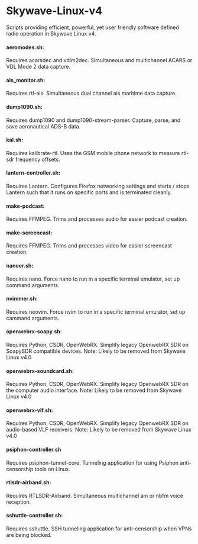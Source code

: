 # Skywave-Linux-v4
Scripts providing efficient, powerful, yet user friendly software defined radio operation in Skywave Linux v4.

#### aeromodes.sh:
Requires acarsdec and vdlm2dec.  Simultaneous and multichannel ACARS or VDL Mode 2 data capture.

#### ais_monitor.sh:
Requires rtl-ais.  Simultaneous dual channel ais maritime data capture.

#### dump1090.sh:
Requires dump1090 and dump1090-stream-parser.  Capture, parse, and save aeronautical ADS-B data.

#### kal.sh:
Requires kalibrate-rtl.  Uses the GSM mobile phone network to measure rtl-sdr frequency offsets.

#### lantern-controller.sh:
Requires Lantern.  Configures Firefox networking settings and starts / stops Lantern such that it
runs on specific ports and is terminated cleanly.

#### make-podcast:
Requires FFMPEG.  Trims and processes audio for easier podcast creation.

#### make-screencast:
Requires FFMPEG.  Trims and processes video for easier screencast creation.

#### nanoer.sh:
Requires nano.  Force nano to run in a specific terminal emulator, set up command arguments.

#### nvimmer.sh:
Requires neovim.  Force nvim to run in a specific terminal emu;ator, set up cammand arguments.

#### openwebrx-soapy.sh:
Requires Python, CSDR, OpenWebRX.  Simplify legacy OpenwebRX SDR on SoapySDR compatible devices.
Note:  Likely to be removed from Skywave Linux v4.0

#### openwebrx-soundcard.sh:
Requires Python, CSDR, OpenWebRX.  Simplify legacy OpenwebRX SDR on the computer audio interface.
Note:  Likely to be removed from Skywave Linux v4.0

#### openwebrx-vlf.sh:
Requires Python, CSDR, OpenWebRX.  Simplify legacy OpenwebRX SDR on audio-based VLF receivers.
Note:  Likely to be removed from Skywave Linux v4.0

#### psiphon-controller.sh
Requires psiphon-tunnel-core.  Tunneling application for using Psiphon anti-censorship tools on Linux.

#### rtlsdr-airband.sh:
Requires RTLSDR-Airband.  Simultaneous multichannel am or nbfm voice reception.

#### sshuttle-controller.sh:
Requires sshuttle.  SSH tunneling application for anti-censorship when VPNs are being blocked.
